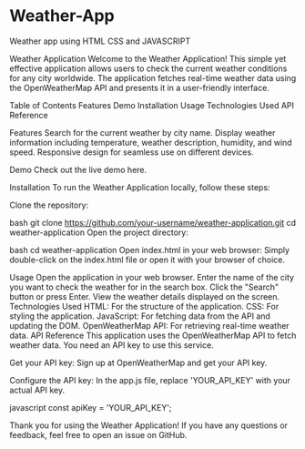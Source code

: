 # Weather-App
Weather app using HTML CSS and JAVASCRIPT


Weather Application
Welcome to the Weather Application! This simple yet effective application allows users to check the current weather conditions for any city worldwide. The application fetches real-time weather data using the OpenWeatherMap API and presents it in a user-friendly interface.

Table of Contents
Features
Demo
Installation
Usage
Technologies Used
API Reference



Features
Search for the current weather by city name.
Display weather information including temperature, weather description, humidity, and wind speed.
Responsive design for seamless use on different devices.


Demo
Check out the live demo here.

Installation
To run the Weather Application locally, follow these steps:

Clone the repository:

bash
git clone https://github.com/your-username/weather-application.git
cd weather-application
Open the project directory:

bash
cd weather-application
Open index.html in your web browser:
Simply double-click on the index.html file or open it with your browser of choice.

Usage
Open the application in your web browser.
Enter the name of the city you want to check the weather for in the search box.
Click the "Search" button or press Enter.
View the weather details displayed on the screen.
Technologies Used
HTML: For the structure of the application.
CSS: For styling the application.
JavaScript: For fetching data from the API and updating the DOM.
OpenWeatherMap API: For retrieving real-time weather data.
API Reference
This application uses the OpenWeatherMap API to fetch weather data. You need an API key to use this service.

Get your API key:
Sign up at OpenWeatherMap and get your API key.

Configure the API key:
In the app.js file, replace 'YOUR_API_KEY' with your actual API key.

javascript
const apiKey = 'YOUR_API_KEY';

Thank you for using the Weather Application! If you have any questions or feedback, feel free to open an issue on GitHub.
